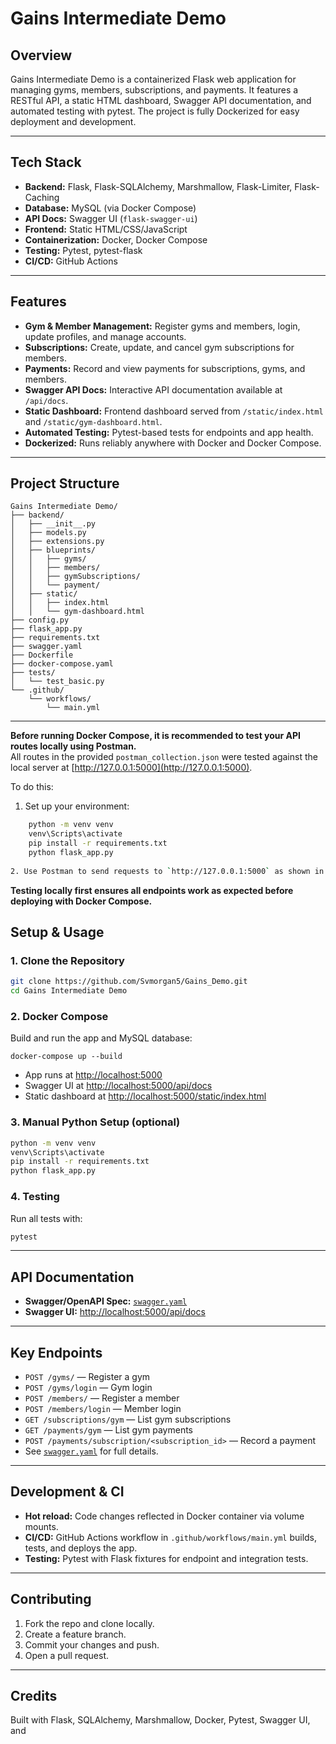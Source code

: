# Gains Intermediate Demo

## Overview

Gains Intermediate Demo is a containerized Flask web application for managing gyms, members, subscriptions, and payments. It features a RESTful API, a static HTML dashboard, Swagger API documentation, and automated testing with pytest. The project is fully Dockerized for easy deployment and development.

---

## Tech Stack

- **Backend:** Flask, Flask-SQLAlchemy, Marshmallow, Flask-Limiter, Flask-Caching
- **Database:** MySQL (via Docker Compose)
- **API Docs:** Swagger UI (`flask-swagger-ui`)
- **Frontend:** Static HTML/CSS/JavaScript
- **Containerization:** Docker, Docker Compose
- **Testing:** Pytest, pytest-flask
- **CI/CD:** GitHub Actions

---

## Features

- **Gym & Member Management:** Register gyms and members, login, update profiles, and manage accounts.
- **Subscriptions:** Create, update, and cancel gym subscriptions for members.
- **Payments:** Record and view payments for subscriptions, gyms, and members.
- **Swagger API Docs:** Interactive API documentation available at `/api/docs`.
- **Static Dashboard:** Frontend dashboard served from `/static/index.html` and `/static/gym-dashboard.html`.
- **Automated Testing:** Pytest-based tests for endpoints and app health.
- **Dockerized:** Runs reliably anywhere with Docker and Docker Compose.

---

## Project Structure

```
Gains Intermediate Demo/
├── backend/
│   ├── __init__.py
│   ├── models.py
│   ├── extensions.py
│   ├── blueprints/
│   │   ├── gyms/
│   │   ├── members/
│   │   ├── gymSubscriptions/
│   │   └── payment/
│   ├── static/
│   │   ├── index.html
│   │   └── gym-dashboard.html
├── config.py
├── flask_app.py
├── requirements.txt
├── swagger.yaml
├── Dockerfile
├── docker-compose.yaml
├── tests/
│   └── test_basic.py
└── .github/
    └── workflows/
        └── main.yml
```

---

**Before running Docker Compose, it is recommended to test your API routes locally using Postman.**  
All routes in the provided `postman_collection.json` were tested against the local server at [http://127.0.0.1:5000](http://127.0.0.1:5000).

To do this:

1. Set up your environment:
```sh
    python -m venv venv
    venv\Scripts\activate
    pip install -r requirements.txt
    python flask_app.py
    
2. Use Postman to send requests to `http://127.0.0.1:5000` as shown in the collection.
```
**Testing locally first ensures all endpoints work as expected before deploying with Docker Compose.**

## Setup & Usage

### 1. **Clone the Repository**
```sh
git clone https://github.com/Svmorgan5/Gains_Demo.git
cd Gains Intermediate Demo
```

### 2. **Docker Compose**
Build and run the app and MySQL database:
```
docker-compose up --build
```
- App runs at [http://localhost:5000](http://localhost:5000)
- Swagger UI at [http://localhost:5000/api/docs](http://localhost:5000/api/docs)
- Static dashboard at [http://localhost:5000/static/index.html](http://localhost:5000/static/index.html)

### 3. **Manual Python Setup (optional)**
```sh
python -m venv venv
venv\Scripts\activate
pip install -r requirements.txt
python flask_app.py
```

### 4. **Testing**
Run all tests with:
```sh
pytest
```

---

## API Documentation

- **Swagger/OpenAPI Spec:** [`swagger.yaml`](swagger.yaml)
- **Swagger UI:** [http://localhost:5000/api/docs](http://localhost:5000/api/docs)

---

## Key Endpoints

- `POST /gyms/` — Register a gym
- `POST /gyms/login` — Gym login
- `POST /members/` — Register a member
- `POST /members/login` — Member login
- `GET /subscriptions/gym` — List gym subscriptions
- `GET /payments/gym` — List gym payments
- `POST /payments/subscription/<subscription_id>` — Record a payment
- See [`swagger.yaml`](swagger.yaml) for full details.

---

## Development & CI

- **Hot reload:** Code changes reflected in Docker container via volume mounts.
- **CI/CD:** GitHub Actions workflow in `.github/workflows/main.yml` builds, tests, and deploys the app.
- **Testing:** Pytest with Flask fixtures for endpoint and integration tests.

---

## Contributing

1. Fork the repo and clone locally.
2. Create a feature branch.
3. Commit your changes and push.
4. Open a pull request.

---


## Credits

Built with Flask, SQLAlchemy, Marshmallow, Docker, Pytest, Swagger UI, and
